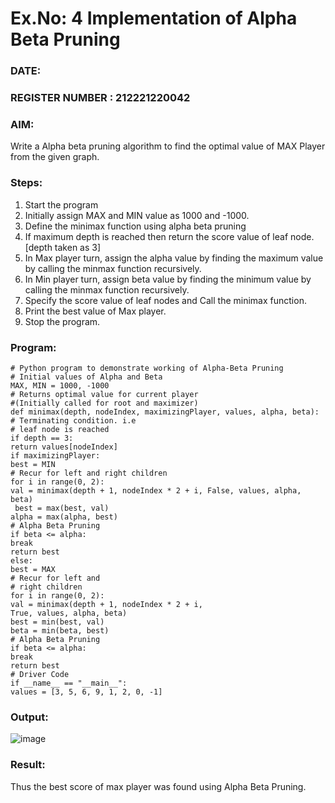 # Ex.No: 4   Implementation of Alpha Beta Pruning 
### DATE:                                                                            
### REGISTER NUMBER : 212221220042
### AIM: 
Write a Alpha beta pruning algorithm to find the optimal value of MAX Player from the given graph.
### Steps:
1. Start the program
2. Initially  assign MAX and MIN value as 1000 and -1000.
3.  Define the minimax function  using alpha beta pruning
4.  If maximum depth is reached then return the score value of leaf node. [depth taken as 3]
5.  In Max player turn, assign the alpha value by finding the maximum value by calling the minmax function recursively.
6.  In Min player turn, assign beta value by finding the minimum value by calling the minmax function recursively.
7.  Specify the score value of leaf nodes and Call the minimax function.
8.  Print the best value of Max player.
9.  Stop the program. 

### Program:

```
# Python program to demonstrate working of Alpha-Beta Pruning 
# Initial values of Alpha and Beta 
MAX, MIN = 1000, -1000 
# Returns optimal value for current player 
#(Initially called for root and maximizer) 
def minimax(depth, nodeIndex, maximizingPlayer, values, alpha, beta): 
# Terminating condition. i.e 
# leaf node is reached 
if depth == 3: 
return values[nodeIndex] 
if maximizingPlayer: 
best = MIN 
# Recur for left and right children 
for i in range(0, 2): 
val = minimax(depth + 1, nodeIndex * 2 + i, False, values, alpha, beta)
 best = max(best, val) 
alpha = max(alpha, best)
# Alpha Beta Pruning 
if beta <= alpha: 
break 
return best 
else: 
best = MAX 
# Recur for left and 
# right children 
for i in range(0, 2): 
val = minimax(depth + 1, nodeIndex * 2 + i, 
True, values, alpha, beta) 
best = min(best, val) 
beta = min(beta, best) 
# Alpha Beta Pruning 
if beta <= alpha: 
break 
return best 
# Driver Code 
if __name__ == "__main__": 
values = [3, 5, 6, 9, 1, 2, 0, -1]

```


### Output:

![image](https://github.com/Rajesh242004/AI_Lab_2023-24/assets/117814063/d6b6fdad-5447-4d81-a149-cba608e3702f)


### Result:
Thus the best score of max player was found using Alpha Beta Pruning.
